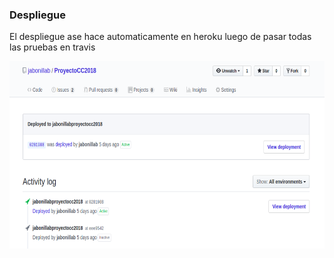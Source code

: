### Despliegue

El despliegue ase hace automaticamente en heroku luego de pasar todas las pruebas en travis

<p align="center">
  <img width="700" height="300" src="imagenes/autodeploy.png">
</p>

